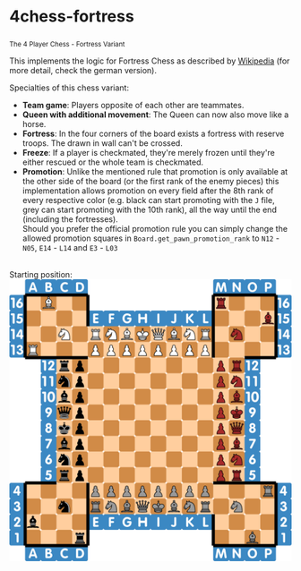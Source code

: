 # 4chess-fortress
<sub>The 4 Player Chess - Fortress Variant</sub>

This implements the logic for Fortress Chess as described by [Wikipedia](https://en.wikipedia.org/wiki/Fortress_chess) (for more detail, check the german version).

Specialties of this chess variant:
- **Team game**: Players opposite of each other are teammates.
- **Queen with additional movement**: The Queen can now also move like a horse.
- **Fortress**: In the four corners of the board exists a fortress with reserve troops. The drawn in wall can't be crossed.
- **Freeze**: If a player is checkmated, they're merely frozen until they're either rescued or the whole team is checkmated.
- **Promotion**: Unlike the mentioned rule that promotion is only available at the other side of the board (or the first rank of the enemy pieces) this implementation allows promotion on every field after the 8th rank of every respective color (e.g. black can start promoting with the `J` file, grey can start promoting with the 10th rank), all the way until the end (including the fortresses). \
Should you prefer the official promotion rule you can simply change the allowed promotion squares in `Board.get_pawn_promotion_rank` to `N12` - `N05`, `E14` - `L14` and `E3` - `L03`

\
Starting position:
![Starting position](4chess.png)
